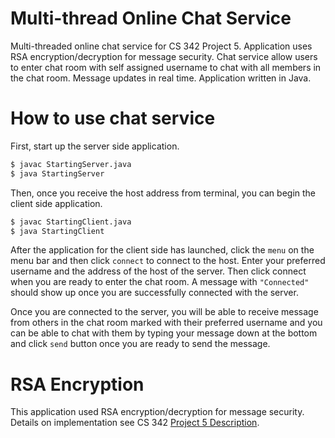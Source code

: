 # Multi-thread Online Chat Service

Multi-threaded online chat service for CS 342 Project 5. Application uses RSA encryption/decryption for message security. Chat service allow users to enter chat room with self assigned username to chat with all members in the chat room. Message updates in real time. Application written in Java.

# How to use chat service

First, start up the server side application.

```sh
$ javac StartingServer.java
$ java StartingServer
```

Then, once you receive the host address from terminal, you can begin the client side application.

```sh
$ javac StartingClient.java
$ java StartingClient
```

After the application for the client side has launched, click the `menu` on the menu bar and then click `connect` to connect to the host. Enter your preferred username and the address of the host of the server. Then click connect when you are ready to enter the chat room. A message with `"Connected"` should show up once you are successfully connected with the server.

Once you are connected to the server, you will be able to receive message from others in the chat room marked with their preferred username and you can be able to chat with them by typing your message down at the bottom and click `send` button once you are ready to send the message.

# RSA Encryption

This application used RSA encryption/decryption for message security. Details on implementation see CS 342 [Project 5 Description][cs342].

[cs342]: <https://www.cs.uic.edu/pub/CS342/AssignmentsF17/CS_342_proj5_f17.pdf>